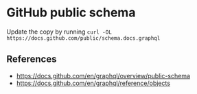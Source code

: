 # GitHub public schema

Update the copy by running `curl -OL https://docs.github.com/public/schema.docs.graphql`

## References

- https://docs.github.com/en/graphql/overview/public-schema
- https://docs.github.com/en/graphql/reference/objects

